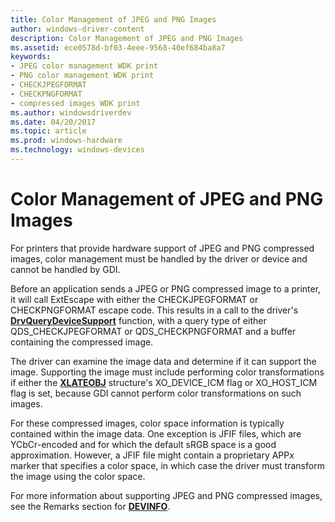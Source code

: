 ```yaml
---
title: Color Management of JPEG and PNG Images
author: windows-driver-content
description: Color Management of JPEG and PNG Images
ms.assetid: ece0578d-bf03-4eee-9568-40ef684ba8a7
keywords:
- JPEG color management WDK print
- PNG color management WDK print
- CHECKJPEGFORMAT
- CHECKPNGFORMAT
- compressed images WDK print
ms.author: windowsdriverdev
ms.date: 04/20/2017
ms.topic: article
ms.prod: windows-hardware
ms.technology: windows-devices
---
```


# Color Management of JPEG and PNG Images





For printers that provide hardware support of JPEG and PNG compressed images, color management must be handled by the driver or device and cannot be handled by GDI.

Before an application sends a JPEG or PNG compressed image to a printer, it will call ExtEscape with either the CHECKJPEGFORMAT or CHECKPNGFORMAT escape code. This results in a call to the driver's [**DrvQueryDeviceSupport**](https://msdn.microsoft.com/library/windows/hardware/ff556260) function, with a query type of either QDS\_CHECKJPEGFORMAT or QDS\_CHECKPNGFORMAT and a buffer containing the compressed image.

The driver can examine the image data and determine if it can support the image. Supporting the image must include performing color transformations if either the [**XLATEOBJ**](https://msdn.microsoft.com/library/windows/hardware/ff570634) structure's XO\_DEVICE\_ICM flag or XO\_HOST\_ICM flag is set, because GDI cannot perform color transformations on such images.

For these compressed images, color space information is typically contained within the image data. One exception is JFIF files, which are YCbCr-encoded and for which the default sRGB space is a good approximation. However, a JFIF file might contain a proprietary APP*x* marker that specifies a color space, in which case the driver must transform the image using the color space.

For more information about supporting JPEG and PNG compressed images, see the Remarks section for [**DEVINFO**](https://msdn.microsoft.com/library/windows/hardware/ff552835).

 

 





